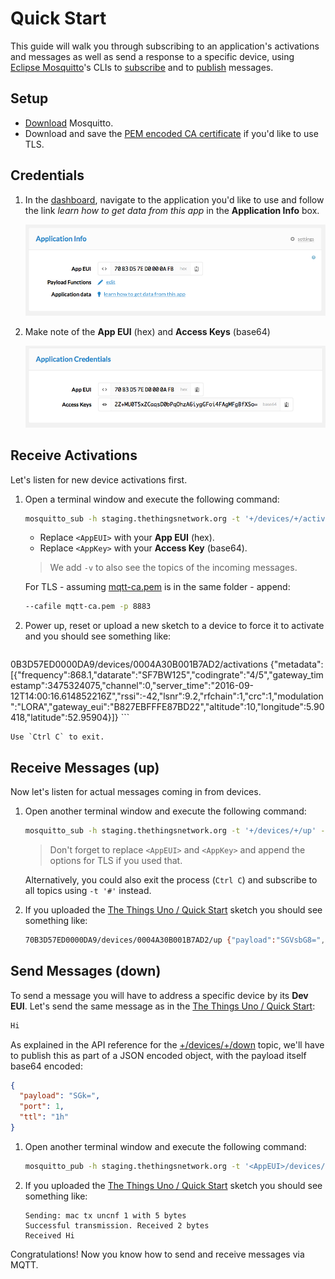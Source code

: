 # Quick Start
This guide will walk you through subscribing to an application's activations and messages as well as send a response to a specific device, using [Eclipse Mosquitto](https://mosquitto.org)'s CLIs to [subscribe](https://mosquitto.org/man/mosquitto_sub-1.html) and to [publish](https://mosquitto.org/man/mosquitto_pub-1.html) messages.

## Setup

* [Download](https://mosquitto.org/download/) Mosquitto.
* Download and save the [PEM encoded CA certificate](http://staging.thethingsnetwork.org/mqtt-ca.pem) if you'd like to use TLS.

## Credentials

1.  In the [dashboard](https://staging.thethingsnetwork.org/applications), navigate to the application you'd like to use and follow the link *learn how to get data from this app* in the **Application Info** box.

    ![](dashboard-application-info.png)

2.  Make note of the **App EUI** (hex) and **Access Keys** (base64)

    ![](dashboard-application-credentials.png)
    
## Receive Activations
Let's listen for new device activations first.

1.  Open a terminal window and execute the following command:

    ```bash
    mosquitto_sub -h staging.thethingsnetwork.org -t '+/devices/+/activations' -u <AppEUI> -P '<AppKey>' -v
    ```
  
    * Replace `<AppEUI>` with your **App EUI** (hex).
    * Replace `<AppKey>` with your **Access Key** (base64).
  
    > We add `-v` to also see the topics of the incoming messages.
  
    For TLS - assuming [mqtt-ca.pem](http://staging.thethingsnetwork.org/mqtt-ca.pem) is in the same folder - append:

    ```bash
    --cafile mqtt-ca.pem -p 8883
    ```

2.  Power up, reset or upload a new sketch to a device to force it to activate and you should see something like:

    ```bash
  0B3D57ED0000DA9/devices/0004A30B001B7AD2/activations {"metadata":[{"frequency":868.1,"datarate":"SF7BW125","codingrate":"4/5","gateway_timestamp":3475324075,"channel":0,"server_time":"2016-09-12T14:00:16.614852216Z","rssi":-42,"lsnr":9.2,"rfchain":1,"crc":1,"modulation":"LORA","gateway_eui":"B827EBFFFE87BD22","altitude":10,"longitude":5.90418,"latitude":52.95904}]}
    ```

    Use `Ctrl C` to exit.  

## Receive Messages (up)
Now let's listen for actual messages coming in from devices.

1.  Open another terminal window and execute the following command:

    ```bash
    mosquitto_sub -h staging.thethingsnetwork.org -t '+/devices/+/up' -u <AppEUI> -P '<AppKey>' -v
    ```

    > Don't forget to replace `<AppEUI>` and `<AppKey>` and append the options for TLS if you used that.

    Alternatively, you could also exit the process (`Ctrl C`) and subscribe to all topics using `-t '#'` instead.

2.  If you uploaded the [The Things Uno / Quick Start](/uno/#quick-start) sketch you should see something like:

    ```bash
    70B3D57ED0000DA9/devices/0004A30B001B7AD2/up {"payload":"SGVsbG8=","port":1,"counter":6,"dev_eui":"0004A30B001B7AD2","metadata":[{"frequency":868.3,"datarate":"SF7BW125","codingrate":"4/5","gateway_timestamp":3553348659,"channel":1,"server_time":"2016-09-12T14:01:34.633450398Z","rssi":-48,"lsnr":9,"rfchain":1,"crc":1,"modulation":"LORA","gateway_eui":"B827EBFFFE87BD22","altitude":10,"longitude":5.90418,"latitude":52.95904}]}
    ```

## Send Messages (down)
To send a message you will have to address a specific device by its **Dev EUI**. Let's send the same message as in the [The Things Uno / Quick Start](/docs/uno/#receive-message-downlink):

```bash
Hi
```

As explained in the API reference for the [+/devices/+/down](#topic-down-send) topic, we'll have to publish this as part of a JSON encoded object, with the payload itself base64 encoded:

```json
{
  "payload": "SGk=",
  "port": 1,
  "ttl": "1h"
}
```

1.  Open another terminal window and execute the following command:

    ```bash
    mosquitto_pub -h staging.thethingsnetwork.org -t '<AppEUI>/devices/<DevEUI>/down' -u <AppEUI> -P '<AppKey>' -m '{ "payload":"SGk=","port":1,"ttl":"1h"}'
    ```

2.  If you uploaded the [The Things Uno / Quick Start](/uno/#quick-start) sketch you should see something like:

    ```
    Sending: mac tx uncnf 1 with 5 bytes
    Successful transmission. Received 2 bytes
    Received Hi
    ```

Congratulations! Now you know how to send and receive messages via MQTT.